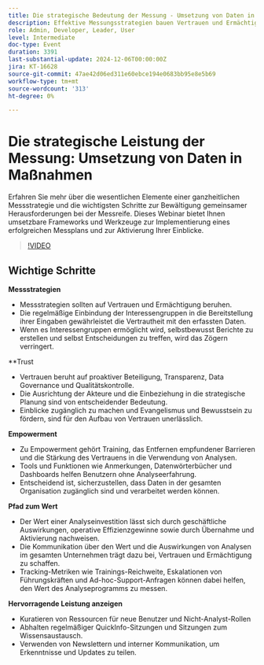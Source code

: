 ```yaml
---
title: Die strategische Bedeutung der Messung - Umsetzung von Daten in Maßnahmen
description: Effektive Messungsstrategien bauen Vertrauen und Ermächtigung auf, indem sie Interessengruppen einbeziehen, die Vertrautheit mit Daten sicherstellen und das Vertrauen in die Entscheidungsfindung fördern, während Vertrauen durch Transparenz, Data Governance und die Abstimmung von Interessenträgern etabliert wird und die Ermächtigung durch Schulungen, zugängliche Werkzeuge und umsetzbare Daten erreicht wird. All dies trägt dazu bei, den Wert von Analysen durch geschäftliche Auswirkungen und betriebliche Effizienzen zu demonstrieren.
role: Admin, Developer, Leader, User
level: Intermediate
doc-type: Event
duration: 3391
last-substantial-update: 2024-12-06T00:00:00Z
jira: KT-16628
source-git-commit: 47ae42d06ed311e60ebce194e0683bb95e8e5b69
workflow-type: tm+mt
source-wordcount: '313'
ht-degree: 0%

---
```



# Die strategische Leistung der Messung: Umsetzung von Daten in Maßnahmen

Erfahren Sie mehr über die wesentlichen Elemente einer ganzheitlichen Messstrategie und die wichtigsten Schritte zur Bewältigung gemeinsamer Herausforderungen bei der Messreife. Dieses Webinar bietet Ihnen umsetzbare Frameworks und Werkzeuge zur Implementierung eines erfolgreichen Messplans und zur Aktivierung Ihrer Einblicke.

>[!VIDEO](https://video.tv.adobe.com/v/3440935/?learn=on&enablevpops)

## Wichtige Schritte

**Messstrategien**

* Messstrategien sollten auf Vertrauen und Ermächtigung beruhen.
* Die regelmäßige Einbindung der Interessengruppen in die Bereitstellung ihrer Eingaben gewährleistet die Vertrautheit mit den erfassten Daten.
* Wenn es Interessengruppen ermöglicht wird, selbstbewusst Berichte zu erstellen und selbst Entscheidungen zu treffen, wird das Zögern verringert.

**Trust

* Vertrauen beruht auf proaktiver Beteiligung, Transparenz, Data Governance und Qualitätskontrolle.
* Die Ausrichtung der Akteure und die Einbeziehung in die strategische Planung sind von entscheidender Bedeutung.
* Einblicke zugänglich zu machen und Evangelismus und Bewusstsein zu fördern, sind für den Aufbau von Vertrauen unerlässlich.

**Empowerment**

* Zu Empowerment gehört Training, das Entfernen empfundener Barrieren und die Stärkung des Vertrauens in die Verwendung von Analysen.
* Tools und Funktionen wie Anmerkungen, Datenwörterbücher und Dashboards helfen Benutzern ohne Analyseerfahrung.
* Entscheidend ist, sicherzustellen, dass Daten in der gesamten Organisation zugänglich sind und verarbeitet werden können.

**Pfad zum Wert**

* Der Wert einer Analyseinvestition lässt sich durch geschäftliche Auswirkungen, operative Effizienzgewinne sowie durch Übernahme und Aktivierung nachweisen.
* Die Kommunikation über den Wert und die Auswirkungen von Analysen im gesamten Unternehmen trägt dazu bei, Vertrauen und Ermächtigung zu schaffen.
* Tracking-Metriken wie Trainings-Reichweite, Eskalationen von Führungskräften und Ad-hoc-Support-Anfragen können dabei helfen, den Wert des Analyseprogramms zu messen.

**Hervorragende Leistung anzeigen**

* Kuratieren von Ressourcen für neue Benutzer und Nicht-Analyst-Rollen
* Abhalten regelmäßiger QuickInfo-Sitzungen und Sitzungen zum Wissensaustausch.
* Verwenden von Newslettern und interner Kommunikation, um Erkenntnisse und Updates zu teilen.

